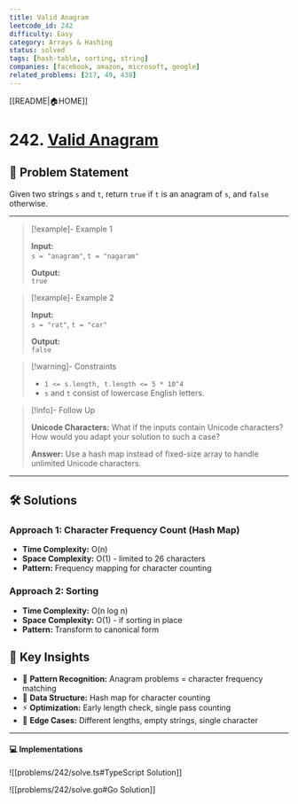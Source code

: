 ```yaml
---
title: Valid Anagram
leetcode_id: 242
difficulty: Easy
category: Arrays & Hashing
status: solved
tags: [hash-table, sorting, string]
companies: [facebook, amazon, microsoft, google]
related_problems: [217, 49, 438]
---
```


[[README|🏠HOME]]

# 242. [Valid Anagram](https://leetcode.com/problems/valid-anagram/description/)

## 📝 Problem Statement

Given two strings `s` and `t`, return `true` if `t` is an anagram of `s`, and `false` otherwise.

---

> [!example]- Example 1
>
> **Input:**  
> `s = "anagram"`, `t = "nagaram"`
>
> **Output:**  
> `true`

> [!example]- Example 2
>
> **Input:**  
> `s = "rat"`, `t = "car"`
>
> **Output:**  
> `false`

> [!warning]- Constraints
>
> - `1 <= s.length, t.length <= 5 * 10^4`
> - `s` and `t` consist of lowercase English letters.

> [!info]- Follow Up
>
> **Unicode Characters:** What if the inputs contain Unicode characters? How would you adapt your solution to such a case?
>
> **Answer:** Use a hash map instead of fixed-size array to handle unlimited Unicode characters.

---

## 🛠️ Solutions

### Approach 1: Character Frequency Count (Hash Map)

- **Time Complexity:** O(n)
- **Space Complexity:** O(1) - limited to 26 characters
- **Pattern:** Frequency mapping for character counting

### Approach 2: Sorting

- **Time Complexity:** O(n log n)
- **Space Complexity:** O(1) - if sorting in place
- **Pattern:** Transform to canonical form

## 🔑 Key Insights

- 🧠 **Pattern Recognition:** Anagram problems = character frequency matching
- 🔧 **Data Structure:** Hash map for character counting
- ⚡ **Optimization:** Early length check, single pass counting
- 🎯 **Edge Cases:** Different lengths, empty strings, single character

---

#### 💻 Implementations

![[problems/242/solve.ts#TypeScript Solution]]

![[problems/242/solve.go#Go Solution]]
